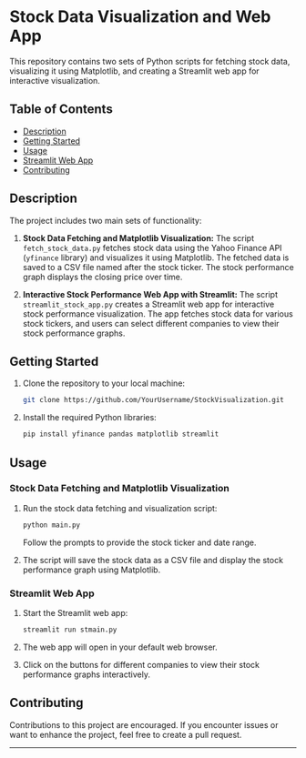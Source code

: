 # Stock Data Visualization and Web App

This repository contains two sets of Python scripts for fetching stock data, visualizing it using Matplotlib, and creating a Streamlit web app for interactive visualization.

## Table of Contents

- [Description](#description)
- [Getting Started](#getting-started)
- [Usage](#usage)
- [Streamlit Web App](#streamlit-web-app)
- [Contributing](#contributing)

## Description

The project includes two main sets of functionality:

1. **Stock Data Fetching and Matplotlib Visualization:** The script `fetch_stock_data.py` fetches stock data using the Yahoo Finance API (`yfinance` library) and visualizes it using Matplotlib. The fetched data is saved to a CSV file named after the stock ticker. The stock performance graph displays the closing price over time.

2. **Interactive Stock Performance Web App with Streamlit:** The script `streamlit_stock_app.py` creates a Streamlit web app for interactive stock performance visualization. The app fetches stock data for various stock tickers, and users can select different companies to view their stock performance graphs.

## Getting Started

1. Clone the repository to your local machine:

   ```bash
   git clone https://github.com/YourUsername/StockVisualization.git
   ```

2. Install the required Python libraries:

   ```bash
   pip install yfinance pandas matplotlib streamlit
   ```

## Usage

### Stock Data Fetching and Matplotlib Visualization

1. Run the stock data fetching and visualization script:

   ```bash
   python main.py
   ```

   Follow the prompts to provide the stock ticker and date range.

2. The script will save the stock data as a CSV file and display the stock performance graph using Matplotlib.

### Streamlit Web App

1. Start the Streamlit web app:

   ```bash
   streamlit run stmain.py
   ```

2. The web app will open in your default web browser.

3. Click on the buttons for different companies to view their stock performance graphs interactively.

## Contributing

Contributions to this project are encouraged. If you encounter issues or want to enhance the project, feel free to create a pull request.

---

